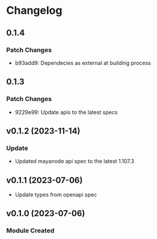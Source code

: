 # Changelog

## 0.1.4

### Patch Changes

- b93add9: Dependecies as external at building process

## 0.1.3

### Patch Changes

- 9229e99: Update apis to the latest specs

## v0.1.2 (2023-11-14)

### Update

- Updated mayanode api spec to the latest 1.107.3

## v0.1.1 (2023-07-06)

- Update types from openapi spec

## v0.1.0 (2023-07-06)

### Module Created
